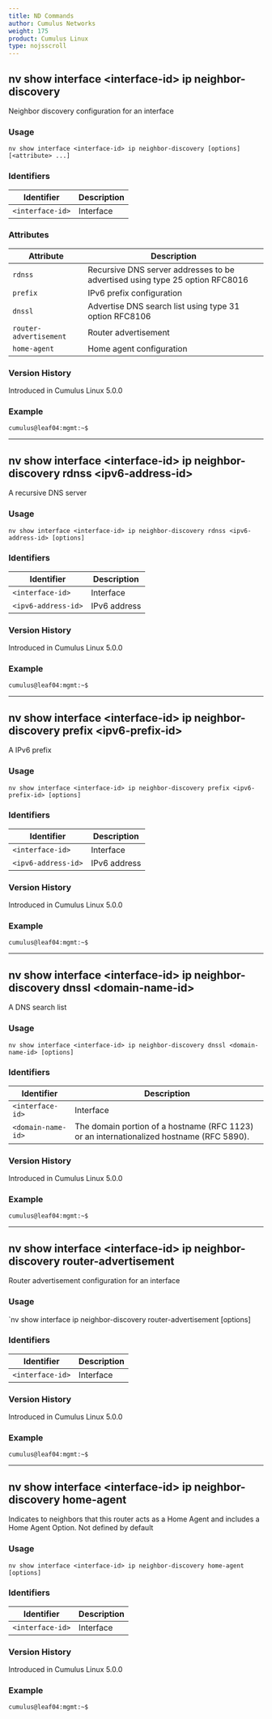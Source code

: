 ```yaml
---
title: ND Commands
author: Cumulus Networks
weight: 175
product: Cumulus Linux
type: nojsscroll
---
```

## nv show interface \<interface-id\> ip neighbor-discovery

Neighbor discovery configuration for an interface

### Usage

`nv show interface <interface-id> ip neighbor-discovery [options] [<attribute> ...]`

### Identifiers

| Identifier |  Description   |
| --------- | -------------- |
| `<interface-id>`    |    Interface |

### Attributes

| Attribute |  Description   |
| --------- | -------------- |
| `rdnss`                 | Recursive DNS server addresses to be advertised using type 25 option RFC8016 |
| `prefix`                | IPv6 prefix configuration |
| `dnssl`                 | Advertise DNS search list using type 31 option RFC8106 |
| `router-advertisement`  | Router advertisement |
| `home-agent`            | Home agent configuration |

### Version History

Introduced in Cumulus Linux 5.0.0

### Example

```
cumulus@leaf04:mgmt:~$ 
```

- - -

## nv show interface \<interface-id\> ip neighbor-discovery rdnss \<ipv6-address-id\>

A recursive DNS server

### Usage

`nv show interface <interface-id> ip neighbor-discovery rdnss <ipv6-address-id> [options]`

### Identifiers

| Identifier |  Description   |
| --------- | -------------- |
| `<interface-id>`    |    Interface |
| `<ipv6-address-id>`  |   IPv6 address |

### Version History

Introduced in Cumulus Linux 5.0.0

### Example

```
cumulus@leaf04:mgmt:~$ 
```

- - -

## nv show interface \<interface-id\> ip neighbor-discovery prefix \<ipv6-prefix-id\>

A IPv6 prefix

### Usage

`nv show interface <interface-id> ip neighbor-discovery prefix <ipv6-prefix-id> [options]`

### Identifiers

| Identifier |  Description   |
| --------- | -------------- |
| `<interface-id>`    |    Interface |
| `<ipv6-address-id>`  |   IPv6 address |

### Version History

Introduced in Cumulus Linux 5.0.0

### Example

```
cumulus@leaf04:mgmt:~$ 
```

- - -

## nv show interface \<interface-id\> ip neighbor-discovery dnssl \<domain-name-id\>

A DNS search list

### Usage

`nv show interface <interface-id> ip neighbor-discovery dnssl <domain-name-id> [options]`

### Identifiers

| Identifier |  Description   |
| --------- | -------------- |
| `<interface-id>`    |    Interface |
| `<domain-name-id>`   |  The domain portion of a hostname (RFC 1123) or an internationalized hostname (RFC 5890).|

### Version History

Introduced in Cumulus Linux 5.0.0

### Example

```
cumulus@leaf04:mgmt:~$ 
```

- - -

## nv show interface \<interface-id\> ip neighbor-discovery router-advertisement

Router advertisement configuration for an interface

### Usage

`nv show interface <interface-id> ip neighbor-discovery router-advertisement [options]  

### Identifiers

| Identifier |  Description   |
| --------- | -------------- |
| `<interface-id>`    |    Interface |

### Version History

Introduced in Cumulus Linux 5.0.0

### Example

```
cumulus@leaf04:mgmt:~$ 
```

- - -

## nv show interface \<interface-id\> ip neighbor-discovery home-agent

Indicates to neighbors that this router acts as a Home Agent and includes a Home Agent Option. Not defined by default

### Usage

`nv show interface <interface-id> ip neighbor-discovery home-agent [options]`

### Identifiers

| Identifier |  Description   |
| --------- | -------------- |
| `<interface-id>`    |    Interface |

### Version History

Introduced in Cumulus Linux 5.0.0

### Example

```
cumulus@leaf04:mgmt:~$ 
```
